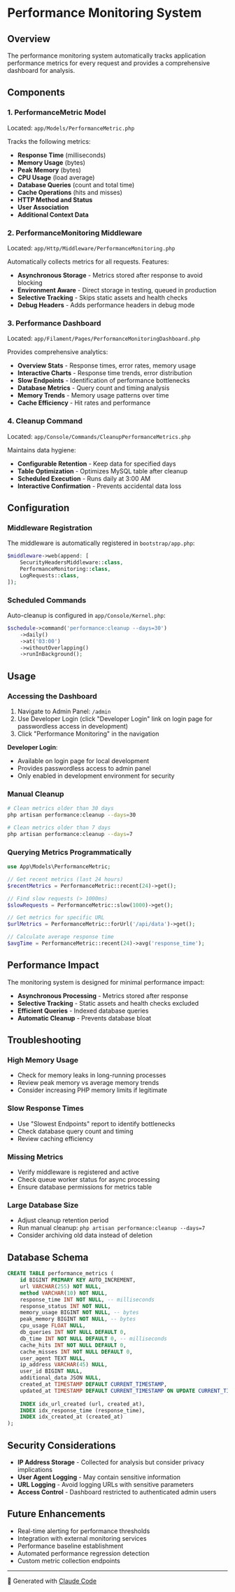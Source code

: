 # Performance Monitoring System

## Overview

The performance monitoring system automatically tracks application performance metrics for every request and provides a comprehensive dashboard for analysis.

## Components

### 1. PerformanceMetric Model
Located: `app/Models/PerformanceMetric.php`

Tracks the following metrics:
- **Response Time** (milliseconds)
- **Memory Usage** (bytes)
- **Peak Memory** (bytes)
- **CPU Usage** (load average)
- **Database Queries** (count and total time)
- **Cache Operations** (hits and misses)
- **HTTP Method and Status**
- **User Association**
- **Additional Context Data**

### 2. PerformanceMonitoring Middleware
Located: `app/Http/Middleware/PerformanceMonitoring.php`

Automatically collects metrics for all requests. Features:
- **Asynchronous Storage** - Metrics stored after response to avoid blocking
- **Environment Aware** - Direct storage in testing, queued in production
- **Selective Tracking** - Skips static assets and health checks
- **Debug Headers** - Adds performance headers in debug mode

### 3. Performance Dashboard
Located: `app/Filament/Pages/PerformanceMonitoringDashboard.php`

Provides comprehensive analytics:
- **Overview Stats** - Response times, error rates, memory usage
- **Interactive Charts** - Response time trends, error distribution
- **Slow Endpoints** - Identification of performance bottlenecks
- **Database Metrics** - Query count and timing analysis
- **Memory Trends** - Memory usage patterns over time
- **Cache Efficiency** - Hit rates and performance

### 4. Cleanup Command
Located: `app/Console/Commands/CleanupPerformanceMetrics.php`

Maintains data hygiene:
- **Configurable Retention** - Keep data for specified days
- **Table Optimization** - Optimizes MySQL table after cleanup
- **Scheduled Execution** - Runs daily at 3:00 AM
- **Interactive Confirmation** - Prevents accidental data loss

## Configuration

### Middleware Registration
The middleware is automatically registered in `bootstrap/app.php`:

```php
$middleware->web(append: [
    SecurityHeadersMiddleware::class,
    PerformanceMonitoring::class,
    LogRequests::class,
]);
```

### Scheduled Commands
Auto-cleanup is configured in `app/Console/Kernel.php`:

```php
$schedule->command('performance:cleanup --days=30')
    ->daily()
    ->at('03:00')
    ->withoutOverlapping()
    ->runInBackground();
```

## Usage

### Accessing the Dashboard
1. Navigate to Admin Panel: `/admin`
2. Use Developer Login (click "Developer Login" link on login page for passwordless access in development)
3. Click "Performance Monitoring" in the navigation

**Developer Login**: 
- Available on login page for local development
- Provides passwordless access to admin panel
- Only enabled in development environment for security

### Manual Cleanup
```bash
# Clean metrics older than 30 days
php artisan performance:cleanup --days=30

# Clean metrics older than 7 days
php artisan performance:cleanup --days=7
```

### Querying Metrics Programmatically
```php
use App\Models\PerformanceMetric;

// Get recent metrics (last 24 hours)
$recentMetrics = PerformanceMetric::recent(24)->get();

// Find slow requests (> 1000ms)
$slowRequests = PerformanceMetric::slow(1000)->get();

// Get metrics for specific URL
$urlMetrics = PerformanceMetric::forUrl('/api/data')->get();

// Calculate average response time
$avgTime = PerformanceMetric::recent(24)->avg('response_time');
```

## Performance Impact

The monitoring system is designed for minimal performance impact:

- **Asynchronous Processing** - Metrics stored after response
- **Selective Tracking** - Static assets and health checks excluded
- **Efficient Queries** - Indexed database queries
- **Automatic Cleanup** - Prevents database bloat

## Troubleshooting

### High Memory Usage
- Check for memory leaks in long-running processes
- Review peak memory vs average memory trends
- Consider increasing PHP memory limits if legitimate

### Slow Response Times
- Use "Slowest Endpoints" report to identify bottlenecks
- Check database query count and timing
- Review caching efficiency

### Missing Metrics
- Verify middleware is registered and active
- Check queue worker status for async processing
- Ensure database permissions for metrics table

### Large Database Size
- Adjust cleanup retention period
- Run manual cleanup: `php artisan performance:cleanup --days=7`
- Consider archiving old data instead of deletion

## Database Schema

```sql
CREATE TABLE performance_metrics (
    id BIGINT PRIMARY KEY AUTO_INCREMENT,
    url VARCHAR(255) NOT NULL,
    method VARCHAR(10) NOT NULL,
    response_time INT NOT NULL, -- milliseconds
    response_status INT NOT NULL,
    memory_usage BIGINT NOT NULL, -- bytes
    peak_memory BIGINT NOT NULL, -- bytes
    cpu_usage FLOAT NULL,
    db_queries INT NOT NULL DEFAULT 0,
    db_time INT NOT NULL DEFAULT 0, -- milliseconds
    cache_hits INT NOT NULL DEFAULT 0,
    cache_misses INT NOT NULL DEFAULT 0,
    user_agent TEXT NULL,
    ip_address VARCHAR(45) NULL,
    user_id BIGINT NULL,
    additional_data JSON NULL,
    created_at TIMESTAMP DEFAULT CURRENT_TIMESTAMP,
    updated_at TIMESTAMP DEFAULT CURRENT_TIMESTAMP ON UPDATE CURRENT_TIMESTAMP,
    
    INDEX idx_url_created (url, created_at),
    INDEX idx_response_time (response_time),
    INDEX idx_created_at (created_at)
);
```

## Security Considerations

- **IP Address Storage** - Collected for analysis but consider privacy implications
- **User Agent Logging** - May contain sensitive information
- **URL Logging** - Avoid logging URLs with sensitive parameters
- **Access Control** - Dashboard restricted to authenticated admin users

## Future Enhancements

- Real-time alerting for performance thresholds
- Integration with external monitoring services
- Performance baseline establishment
- Automated performance regression detection
- Custom metric collection endpoints

---

🤖 Generated with [Claude Code](https://claude.ai/code)